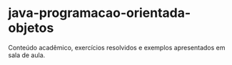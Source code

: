 # java-programacao-orientada-objetos
Conteúdo acadêmico, exercícios resolvidos e exemplos apresentados em sala de aula.
